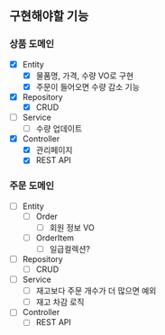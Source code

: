 ## 구현해야할 기능

### 상품 도메인

- [x] Entity
    - [x] 물품명, 가격, 수량 VO로 구현
    - [x] 주문이 들어오면 수량 감소 기능
- [x] Repository
    - [x] CRUD
- [ ] Service
    - [ ] 수량 업데이트
- [x] Controller
    - [x] 관리페이지
    - [x] REST API

### 주문 도메인

- [ ] Entity
    - [ ] Order
        - [ ] 회원 정보 VO
    - [ ] OrderItem
        - [ ] 일급컬렉션?
- [ ] Repository
    - [ ] CRUD
- [ ] Service
    - [ ] 재고보다 주문 개수가 더 많으면 예외
    - [ ] 재고 차감 로직
- [ ] Controller
    - [ ] REST API 
